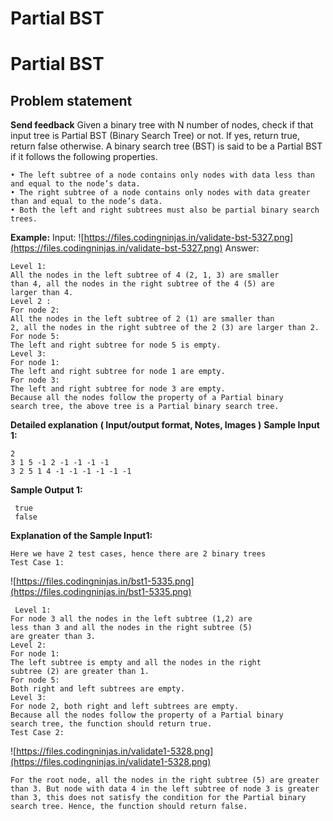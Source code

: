 # Partial BST

# Partial BST
## **Problem statement**
**Send feedback**
Given a binary tree with N number of nodes, check if that input tree is Partial BST (Binary Search Tree) or not. If yes, return true, return false otherwise.
A binary search tree (BST) is said to be a Partial BST if it follows the following properties.
```
• The left subtree of a node contains only nodes with data less than and equal to the node’s data.
• The right subtree of a node contains only nodes with data greater than and equal to the node’s data.
• Both the left and right subtrees must also be partial binary search trees.
```
**Example:**
Input:
![https://files.codingninjas.in/validate-bst-5327.png](https://files.codingninjas.in/validate-bst-5327.png)
Answer:
```
Level 1:
All the nodes in the left subtree of 4 (2, 1, 3) are smaller
than 4, all the nodes in the right subtree of the 4 (5) are
larger than 4.
Level 2 :
For node 2:
All the nodes in the left subtree of 2 (1) are smaller than
2, all the nodes in the right subtree of the 2 (3) are larger than 2.
For node 5:
The left and right subtree for node 5 is empty.
Level 3:
For node 1:
The left and right subtree for node 1 are empty.
For node 3:
The left and right subtree for node 3 are empty.
Because all the nodes follow the property of a Partial binary
search tree, the above tree is a Partial binary search tree.
```
**Detailed explanation**
**( Input/output format, Notes, Images )**
**Sample Input 1:**
```
2
3 1 5 -1 2 -1 -1 -1 -1
3 2 5 1 4 -1 -1 -1 -1 -1 -1
```
**Sample Output 1:**
```
 true
 false
```
**Explanation of the Sample Input1:**
```
Here we have 2 test cases, hence there are 2 binary trees
Test Case 1:
```
![https://files.codingninjas.in/bst1-5335.png](https://files.codingninjas.in/bst1-5335.png)
```
 Level 1:
For node 3 all the nodes in the left subtree (1,2) are
less than 3 and all the nodes in the right subtree (5)
are greater than 3.
Level 2:
For node 1:
The left subtree is empty and all the nodes in the right
subtree (2) are greater than 1.
For node 5:
Both right and left subtrees are empty.
Level 3:
For node 2, both right and left subtrees are empty.
Because all the nodes follow the property of a Partial binary
search tree, the function should return true.
Test Case 2:
```
![https://files.codingninjas.in/validate1-5328.png](https://files.codingninjas.in/validate1-5328.png)
```
For the root node, all the nodes in the right subtree (5) are greater than 3. But node with data 4 in the left subtree of node 3 is greater than 3, this does not satisfy the condition for the Partial binary search tree. Hence, the function should return false.
```